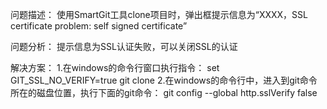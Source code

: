 问题描述：
使用SmartGit工具clone项目时，弹出框提示信息为“XXXX，SSL certificate problem: self signed certificate”

问题分析：
提示信息为SSL认证失败，可以关闭SSL的认证

解决方案：
1.在windows的命令行窗口执行指令：
  set GIT_SSL_NO_VERIFY=true git clone
2.在windows的命令行中，进入到git命令所在的磁盘位置，执行下面的git命令：
  git config --global http.sslVerify false
